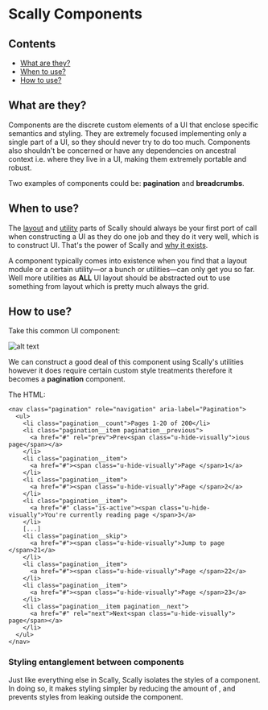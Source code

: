 # Scally Components




## Contents

- [What are they?](#what-are-they)
- [When to use?](#when-to-use)
- [How to use?](#how-to-use)




## What are they?

Components are the discrete custom elements of a UI that enclose specific semantics and styling. They are extremely focused implementing only a single part of a UI, so they should never try to do too much. Components also shouldn't be concerned or have any dependencies on ancestral context i.e. where they live in a UI, making them extremely portable and robust.

Two examples of components could be: **pagination** and **breadcrumbs**.




## When to use?

The [layout](layout/README.md) and [utility](Utilities/README.md) parts of Scally should always be your first port of call when constructing a UI as they do one job and they do it very well, which is to construct UI. That's the power of Scally and [why it exists](https://github.com/westfieldlabs/scally#what-is-scally).

A component typically comes into existence when you find that a layout module or a certain utility—or a bunch or utilities—can only get you so far. Well more utilities as **ALL** UI layout should be abstracted out to use something from layout which is pretty much always the grid.




## How to use?

Take this common UI component:

![alt text](https://s3.amazonaws.com/uploads.hipchat.com/33649/339750/pe5iBm20LpLADVn/Screen%20Shot%202014-11-17%20at%2010.51.26%20am.png "A Scally pagination component")

We can construct a good deal of this component using Scally's utilities however it does require certain custom style treatments therefore it becomes a **pagination** component.

The HTML:

```
<nav class="pagination" role="navigation" aria-label="Pagination">
  <ul>
    <li class="pagination__count">Pages 1-20 of 200</li>
    <li class="pagination__item pagination__previous">
      <a href="#" rel="prev">Prev<span class="u-hide-visually">ious page</span></a>
    </li>
    <li class="pagination__item">
      <a href="#"><span class="u-hide-visually">Page </span>1</a>
    </li>
    <li class="pagination__item">
      <a href="#"><span class="u-hide-visually">Page </span>2</a>
    </li>
    <li class="pagination__item">
      <a href="#" class="is-active"><span class="u-hide-visually">You're currently reading page </span>3</a>
    </li>
    [...]
    <li class="pagination__skip">
      <a href="#"><span class="u-hide-visually">Jump to page </span>21</a>
    </li>
    <li class="pagination__item">
      <a href="#"><span class="u-hide-visually">Page </span>22</a>
    </li>
    <li class="pagination__item">
      <a href="#"><span class="u-hide-visually">Page </span>23</a>
    </li>
    <li class="pagination__item pagination__next">
      <a href="#" rel="next">Next<span class="u-hide-visually"> page</span></a>
    </li>
  </ul>
</nav>
```


### Styling entanglement between components

Just like everything else in Scally, Scally isolates the styles of a component. In doing so, it makes styling simpler by reducing the amount of , and prevents styles from leaking outside the component.

